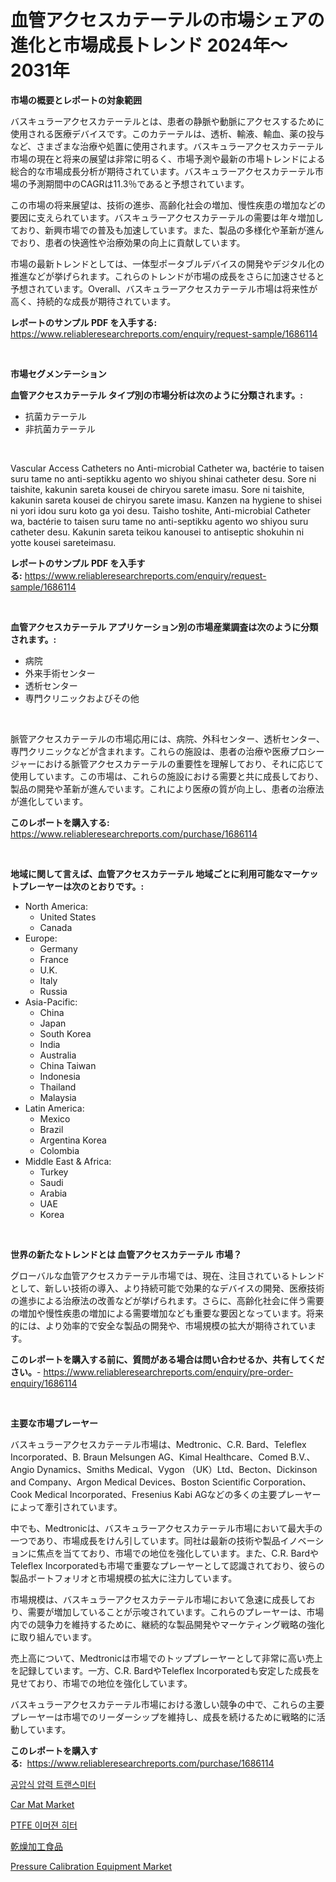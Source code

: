<p><h1>血管アクセスカテーテルの市場シェアの進化と市場成長トレンド 2024年〜2031年</h1></p><p><strong>市場の概要とレポートの対象範囲</strong></p>
<p><p>バスキュラーアクセスカテーテルとは、患者の静脈や動脈にアクセスするために使用される医療デバイスです。このカテーテルは、透析、輸液、輸血、薬の投与など、さまざまな治療や処置に使用されます。バスキュラーアクセスカテーテル市場の現在と将来の展望は非常に明るく、市場予測や最新の市場トレンドによる総合的な市場成長分析が期待されています。バスキュラーアクセスカテーテル市場の予測期間中のCAGRは11.3％であると予想されています。</p><p>この市場の将来展望は、技術の進歩、高齢化社会の増加、慢性疾患の増加などの要因に支えられています。バスキュラーアクセスカテーテルの需要は年々増加しており、新興市場での普及も加速しています。また、製品の多様化や革新が進んでおり、患者の快適性や治療効果の向上に貢献しています。</p><p>市場の最新トレンドとしては、一体型ポータブルデバイスの開発やデジタル化の推進などが挙げられます。これらのトレンドが市場の成長をさらに加速させると予想されています。Overall、バスキュラーアクセスカテーテル市場は将来性が高く、持続的な成長が期待されています。</p></p>
<p><strong>レポートのサンプル PDF を入手する:</strong> <a href="https://www.reliableresearchreports.com/enquiry/request-sample/1686114">https://www.reliableresearchreports.com/enquiry/request-sample/1686114</a></p>
<p>&nbsp;</p>
<p><strong>市場セグメンテーション</strong></p>
<p><strong>血管アクセスカテーテル タイプ別の市場分析は次のように分類されます。:</strong></p>
<p><ul><li>抗菌カテーテル</li><li>非抗菌カテーテル</li></ul></p>
<p>&nbsp;</p>
<p><p>Vascular Access Catheters no Anti-microbial Catheter wa, bactérie to taisen suru tame no anti-septikku agento wo shiyou shinai catheter desu. Sore ni taishite, kakunin sareta kousei de chiryou sarete imasu. Sore ni taishite, kakunin sareta kousei de chiryou sarete imasu. Kanzen na hygiene to shisei ni yori idou suru koto ga yoi desu. Taisho toshite, Anti-microbial Catheter wa, bactérie to taisen suru tame no anti-septikku agento wo shiyou suru catheter desu. Kakunin sareta teikou kanousei to antiseptic shokuhin ni yotte kousei sareteimasu.</p></p>
<p><strong>レポートのサンプル PDF を入手する:</strong>&nbsp;<a href="https://www.reliableresearchreports.com/enquiry/request-sample/1686114">https://www.reliableresearchreports.com/enquiry/request-sample/1686114</a></p>
<p>&nbsp;</p>
<p><strong> 血管アクセスカテーテル アプリケーション別の市場産業調査は次のように分類されます。:</strong></p>
<p><ul><li>病院</li><li>外来手術センター</li><li>透析センター</li><li>専門クリニックおよびその他</li></ul></p>
<p>&nbsp;</p>
<p><p>脈管アクセスカテーテルの市場応用には、病院、外科センター、透析センター、専門クリニックなどが含まれます。これらの施設は、患者の治療や医療プロシージャーにおける脈管アクセスカテーテルの重要性を理解しており、それに応じて使用しています。この市場は、これらの施設における需要と共に成長しており、製品の開発や革新が進んでいます。これにより医療の質が向上し、患者の治療法が進化しています。</p></p>
<p><strong>このレポートを購入する:</strong>&nbsp; <a href="https://www.reliableresearchreports.com/purchase/1686114">https://www.reliableresearchreports.com/purchase/1686114</a></p>
<p>&nbsp;</p>
<p><strong>地域に関して言えば、血管アクセスカテーテル 地域ごとに利用可能なマーケットプレーヤーは次のとおりです。:</strong></p>
<p><ul>
    <li>
        North America:
        <ul>
            <li>United States</li>
            <li>Canada</li>
        </ul>
    </li>
    <li>
        Europe:
        <ul>
            <li>Germany</li>
            <li>France</li>
            <li>U.K.</li>
            <li>Italy</li>
            <li>Russia</li>
        </ul>
    </li>
    <li>
        Asia-Pacific:
        <ul>
            <li>China</li>
            <li>Japan</li>
            <li>South Korea</li>
            <li>India</li>
            <li>Australia</li>
            <li>China Taiwan</li>
            <li>Indonesia</li>
            <li>Thailand</li>
            <li>Malaysia</li>
        </ul>
    </li>
    <li>
        Latin America:
        <ul>
            <li>Mexico</li>
            <li>Brazil</li>
            <li>Argentina Korea</li>
            <li>Colombia</li>
        </ul>
    </li>
    <li>
        Middle East & Africa:
        <ul>
            <li>Turkey</li>
            <li>Saudi</li>
            <li>Arabia</li>
            <li>UAE</li>
            <li>Korea</li>
        </ul>
    </li>
    </ul></p>
<p>&nbsp;</p>
<p><strong>世界の新たなトレンドとは 血管アクセスカテーテル 市場？</strong></p>
<p><p>グローバルな血管アクセスカテーテル市場では、現在、注目されているトレンドとして、新しい技術の導入、より持続可能で効果的なデバイスの開発、医療技術の進歩による治療法の改善などが挙げられます。さらに、高齢化社会に伴う需要の増加や慢性疾患の増加による需要増加なども重要な要因となっています。将来的には、より効率的で安全な製品の開発や、市場規模の拡大が期待されています。</p></p>
<p><strong>このレポートを購入する前に、質問がある場合は問い合わせるか、共有してください。</strong>- <a href="https://www.reliableresearchreports.com/enquiry/pre-order-enquiry/1686114">https://www.reliableresearchreports.com/enquiry/pre-order-enquiry/1686114</a></p>
<p>&nbsp;</p>
<p><strong>主要な市場プレーヤー</strong></p>
<p><p>バスキュラーアクセスカテーテル市場は、Medtronic、C.R. Bard、Teleflex Incorporated、B. Braun Melsungen AG、Kimal Healthcare、Comed B.V.、Angio Dynamics、Smiths Medical、Vygon （UK）Ltd、Becton、Dickinson and Company、Argon Medical Devices、Boston Scientific Corporation、Cook Medical Incorporated、Fresenius Kabi AGなどの多くの主要プレーヤーによって牽引されています。</p><p>中でも、Medtronicは、バスキュラーアクセスカテーテル市場において最大手の一つであり、市場成長をけん引しています。同社は最新の技術や製品イノベーションに焦点を当てており、市場での地位を強化しています。また、C.R. BardやTeleflex Incorporatedも市場で重要なプレーヤーとして認識されており、彼らの製品ポートフォリオと市場規模の拡大に注力しています。</p><p>市場規模は、バスキュラーアクセスカテーテル市場において急速に成長しており、需要が増加していることが示唆されています。これらのプレーヤーは、市場内での競争力を維持するために、継続的な製品開発やマーケティング戦略の強化に取り組んでいます。</p><p>売上高について、Medtronicは市場でのトッププレーヤーとして非常に高い売上を記録しています。一方、C.R. BardやTeleflex Incorporatedも安定した成長を見せており、市場での地位を強化しています。</p><p>バスキュラーアクセスカテーテル市場における激しい競争の中で、これらの主要プレーヤーは市場でのリーダーシップを維持し、成長を続けるために戦略的に活動しています。</p></p>
<p><strong>このレポートを購入する:</strong>&nbsp;&nbsp;<a href="https://www.reliableresearchreports.com/purchase/1686114">https://www.reliableresearchreports.com/purchase/1686114</a></p>
<p><p><a href="https://github.com/idcefvhkdut6/Market-Research-Report-List-1/blob/main/546702410591.md">공압식 압력 트랜스미터</a></p><p><a href="https://issuu.com/reportprime-2/docs/car-mat-market-size-2030.pptx">Car Mat Market</a></p><p><a href="https://medium.com/@carlosrtzkzhj/ptfe-%EC%B9%A8%ED%88%AC-%ED%9E%88%ED%84%B0-%EC%8B%9C%EC%9E%A5-%EC%A7%80%ED%91%9C-%ED%95%B4%EB%8F%85-%EC%8B%9C%EC%9E%A5-%EC%A0%90%EC%9C%A0%EC%9C%A8-%ED%8A%B8%EB%A0%8C%EB%93%9C-%EB%B0%8F-%EC%84%B1%EC%9E%A5-%ED%8C%A8%ED%84%B4-f296b0e38fa6">PTFE 이머젼 히터</a></p><p><a href="https://medium.com/@kaydenjohns1964/%E4%B9%BE%E7%87%A5%E5%8A%A0%E5%B7%A5%E9%A3%9F%E5%93%81%E5%B8%82%E5%A0%B4%E3%81%AF-%E5%B8%82%E5%A0%B4%E3%82%B7%E3%82%A7%E3%82%A2-%E5%B8%82%E5%A0%B4%E3%83%88%E3%83%AC%E3%83%B3%E3%83%89-%E5%B8%82%E5%A0%B4%E6%88%90%E9%95%B7%E3%81%AB%E9%96%A2%E3%81%99%E3%82%8B%E6%83%85%E5%A0%B1%E3%82%92%E6%8F%90%E4%BE%9B%E3%81%97%E3%81%BE%E3%81%99-24f1ba509659">乾燥加工食品</a></p><p><a href="https://github.com/lylyparadise/Market-Research-Report-List-2/blob/main/pressure-calibration-equipment-market.md">Pressure Calibration Equipment Market</a></p></p>